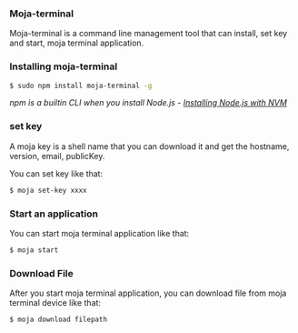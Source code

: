 ### Moja-terminal

Moja-terminal is a command line management tool that can install, set key and start, moja terminal application.

### Installing moja-terminal

```bash
$ sudo npm install moja-terminal -g
```

*npm is a builtin CLI when you install Node.js - [Installing Node.js with NVM](https://keymetrics.io/2015/02/03/installing-node-js-and-io-js-with-nvm/)*

### set key

A moja key is a shell name that you can download it and get the hostname, version, email, publicKey.

You can set key like that:

```bash
$ moja set-key xxxx
```

### Start an application

You can start moja terminal application like that:

```bash
$ moja start
```

### Download File

After you start moja terminal application, you can download file from moja terminal device like that:

```bash
$ moja download filepath
```

